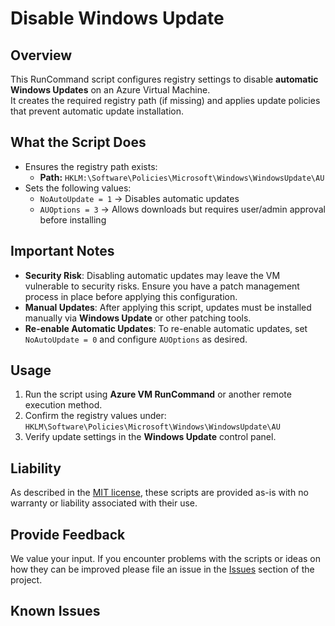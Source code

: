 # Disable Windows Update

## Overview
This RunCommand script configures registry settings to disable **automatic Windows Updates** on an Azure Virtual Machine.  
It creates the required registry path (if missing) and applies update policies that prevent automatic update installation.

## What the Script Does
- Ensures the registry path exists:
  - **Path:** `HKLM:\Software\Policies\Microsoft\Windows\WindowsUpdate\AU`
- Sets the following values:
  - `NoAutoUpdate = 1` → Disables automatic updates  
  - `AUOptions = 3` → Allows downloads but requires user/admin approval before installing  


## Important Notes

- **Security Risk**: Disabling automatic updates may leave the VM vulnerable to security risks. Ensure you have a patch management process in place before applying this configuration.  
- **Manual Updates**: After applying this script, updates must be installed manually via **Windows Update** or other patching tools.  
- **Re-enable Automatic Updates**: To re-enable automatic updates, set `NoAutoUpdate = 0` and configure `AUOptions` as desired.  

## Usage

1. Run the script using **Azure VM RunCommand** or another remote execution method.  
2. Confirm the registry values under:  `HKLM\Software\Policies\Microsoft\Windows\WindowsUpdate\AU`  
3. Verify update settings in the **Windows Update** control panel.  

## Liability
As described in the [MIT license](..\..\..\LICENSE.txt), these scripts are provided as-is with no warranty or liability associated with their use.

## Provide Feedback
We value your input. If you encounter problems with the scripts or ideas on how they can be improved please file an issue in the [Issues](https://github.com/Azure/azure-support-scripts/issues) section of the project.

## Known Issues
